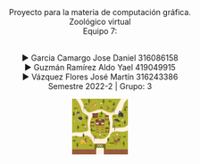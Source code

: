 <div align="center">
<p1>Proyecto para la materia de computación gráfica. </p1><br>
<p2>Zoológico virtual </p2> <br>
<p2>Equipo 7:</p2><br><br>

▶️ Garcia Camargo Jose Daniel       316086158 <br>
▶️ Guzmán Ramírez Aldo Yael	   	    419049915<br>
▶️ Vázquez Flores José Martín       316243386<br>
<p3> Semestre 2022-2 | Grupo: 3</p3>
</div>
<div align="Center">
    <img src="img/zoo.jpg" alt="Descarga 1" width="100" height="100"></img>
<div align="justify">